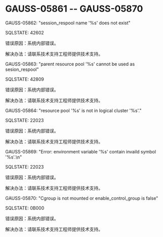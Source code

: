 # GAUSS-05861 -- GAUSS-05870<a name="ZH-CN_TOPIC_0000001162580160"></a>

GAUSS-05862: "session\_respool name '%s' does not exist"

SQLSTATE: 42602

错误原因：系统内部错误。

解决办法：请联系技术支持工程师提供技术支持。

GAUSS-05863: "parent resource pool '%s' cannot be used as sesion\_respool"

SQLSTATE: 42809

错误原因：系统内部错误。

解决办法：请联系技术支持工程师提供技术支持。

GAUSS-05864: "resource pool '%s' is not in logical cluster '%s'."

SQLSTATE: 22023

错误原因：系统内部错误。

解决办法：请联系技术支持工程师提供技术支持。

GAUSS-05869: "Error: environment variable '%s' contain invaild symbol '%s'.\\n"

SQLSTATE: 22023

错误原因：系统内部错误。

解决办法：请联系技术支持工程师提供技术支持。

GAUSS-05870: "Cgroup is not mounted or enable\_control\_group is false"

SQLSTATE: 0B000

错误原因：系统内部错误。

解决办法：请联系技术支持工程师提供技术支持。

